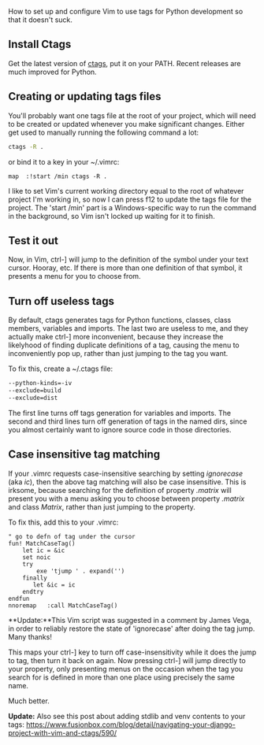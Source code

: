<!--
.. title: 'Go to Definition' in Vim for Python using Ctags, Done Right
.. slug: go-to-definition-in-vim-for-python-using-ctags-on-windows
.. date: 2010-12-16 20:39:01-06:00
.. tags: geek,software,python,mswin-dev,vim,terminal
-->


How to set up and configure Vim to use tags for Python development so
that it doesn't suck.

Install Ctags
-------------

Get the latest version of [ctags](http://ctags.sourceforge.net/), put it
on your PATH. Recent releases are much improved for Python.

Creating or updating tags files
-------------------------------

You'll probably want one tags file at the root of your project, which
will need to be created or updated whenever you make significant
changes. Either get used to manually running the following command a
lot:

``` bash
ctags -R .
```

or bind it to a key in your \~/.vimrc:

``` vim
map  :!start /min ctags -R .
```

I like to set Vim's current working directory equal to the root of
whatever project I'm working in, so now I can press f12 to update the
tags file for the project. The 'start /min' part is a Windows-specific
way to run the command in the background, so Vim isn't locked up waiting
for it to finish.

Test it out
-----------

Now, in Vim, ctrl-\] will jump to the definition of the symbol under
your text cursor. Hooray, etc. If there is more than one definition of
that symbol, it presents a menu for you to choose from.

Turn off useless tags
---------------------

By default, ctags generates tags for Python functions, classes, class
members, variables and imports. The last two are useless to me, and they
actually make ctrl-\] more inconvenient, because they increase the
likelyhood of finding duplicate definitions of a tag, causing the menu
to inconveniently pop up, rather than just jumping to the tag you want.

To fix this, create a \~/.ctags file:

``` bash
--python-kinds=-iv
--exclude=build
--exclude=dist
```

The first line turns off tags generation for variables and imports. The
second and third lines turn off generation of tags in the named dirs,
since you almost certainly want to ignore source code in those
directories.

Case insensitive tag matching
-----------------------------

If your .vimrc requests case-insensitive searching by setting
*ignorecase* (aka *ic*), then the above tag matching will also be case
insensitive. This is irksome, because searching for the definition of
property *.matrix* will present you with a menu asking you to choose
between property *.matrix* and class *Matrix*, rather than just jumping
to the property.

To fix this, add this to your .vimrc:

``` vim
" go to defn of tag under the cursor
fun! MatchCaseTag()
    let ic = &ic
    set noic
    try
        exe 'tjump ' . expand('')
    finally
       let &ic = ic
    endtry
endfun
nnoremap   :call MatchCaseTag()
```

**Update:**This Vim script was suggested in a comment by James Vega, in
order to reliably restore the state of 'ignorecase' after doing the tag
jump. Many thanks!

This maps your ctrl-\] key to turn off case-insensitivity while it does
the jump to tag, then turn it back on again. Now pressing ctrl-\] will
jump directly to your property, only presenting menus on the occasion
when the tag you search for is defined in more than one place using
precisely the same name.

Much better.

**Update:** Also see this post about adding stdlib and venv contents to
your tags:
<https://www.fusionbox.com/blog/detail/navigating-your-django-project-with-vim-and-ctags/590/>
